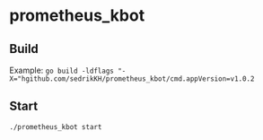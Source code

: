 # prometheus_kbot

## Build

Example:
``` go build -ldflags "-X="hgithub.com/sedrikKH/prometheus_kbot/cmd.appVersion=v1.0.2 ```

## Start

`./prometheus_kbot start
`
